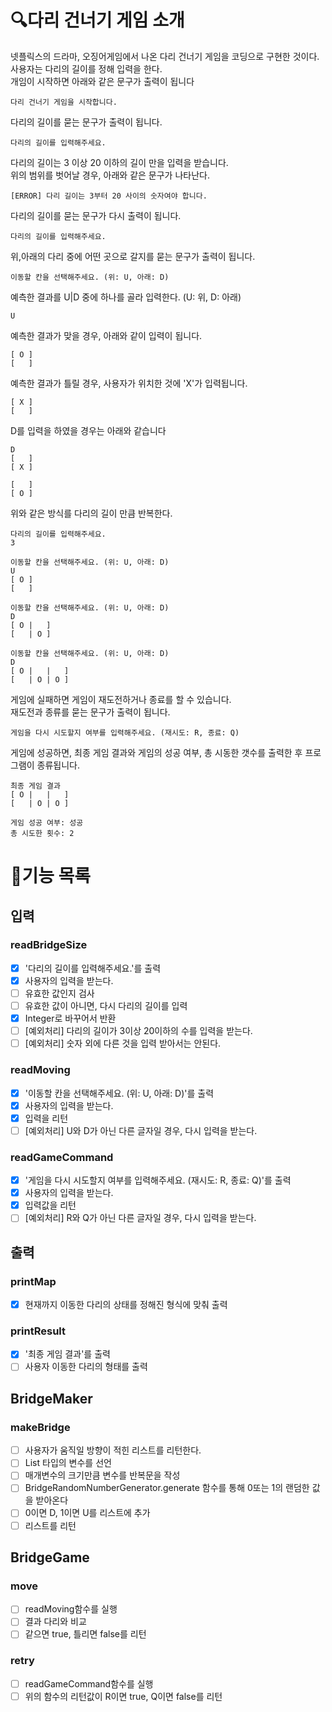 # 🔍다리 건너기 게임 소개
넷플릭스의 드라마, 오징어게임에서 나온 다리 건너기 게임을 코딩으로 구현한 것이다.<br>
사용자는 다리의 길이를 정해 입력을 한다.<br>
개임이 시작하면 아래와 같은 문구가 출력이 됩니다
```
다리 건너기 게임을 시작합니다.
```
다리의 길이를 묻는 문구가 출력이 됩니다.
```
다리의 길이를 입력해주세요.
```
다리의 길이는 3 이상 20 이하의 길이 만을 입력을 받습니다.<br>
위의 범위를 벗어날 경우, 아래와 같은 문구가 나타난다. <br>
```
[ERROR] 다리 길이는 3부터 20 사이의 숫자여야 합니다.
```
다리의 길이를 묻는 문구가 다시 출력이 됩니다.<br>
```
다리의 길이를 입력해주세요.
```

위,아래의 다리 중에 어떤 곳으로 갈지를 묻는 문구가 출력이 됩니다.<br>
```
이동할 칸을 선택해주세요. (위: U, 아래: D)
```
예측한 결과를 U|D 중에 하나를 골라 입력한다. (U: 위, D: 아래)<br>
```
U
```
예측한 결과가 맞을 경우, 아래와 같이 입력이 됩니다.<br>
```
[ O ]
[   ]
```
예측한 결과가 틀릴 경우, 사용자가 위치한 것에 'X'가 입력됩니다.<br>
```
[ X ]
[   ]
```
D를 입력을 하였을 경우는 아래와 같습니다<br>
```
D
[   ]
[ X ]

[   ]
[ O ]
```
위와 같은 방식를 다리의 길이 만큼 반복한다.
```
다리의 길이를 입력해주세요.
3

이동할 칸을 선택해주세요. (위: U, 아래: D)
U
[ O ]
[   ]

이동할 칸을 선택해주세요. (위: U, 아래: D)
D
[ O |   ]
[   | O ]

이동할 칸을 선택해주세요. (위: U, 아래: D)
D
[ O |   |   ]
[   | O | O ]
```
게임에 실패하면 게임이 재도전하거나 종료를 할 수 있습니다.<br>
재도전과 종류를 묻는 문구가 출력이 됩니다.<br>
```
게임을 다시 시도할지 여부를 입력해주세요. (재시도: R, 종료: Q)
```
게임에 성공하면, 최종 게임 결과와 게임의 성공 여부, 총 시동한 갯수를 출력한 후 프로그램이 종류됩니다.
```
최종 게임 결과
[ O |   |   ]
[   | O | O ]

게임 성공 여부: 성공
총 시도한 횟수: 2
```

# 🚀기능 목록
## 입력
### readBridgeSize
- [x] '다리의 길이를 입력해주세요.'를 출력
- [x] 사용자의 입력을 받는다. 
- [ ] 유효한 값인지 검사
- [ ] 유효한 값이 아니면, 다시 다리의 길이를 입력
- [x] Integer로 바꾸어서 반환
- [ ] [예외처리] 다리의 길이가 3이상 20이하의 수를 입력을 받는다.
- [ ] [예외처리] 숫자 외에 다른 것을 입력 받아서는 안된다.

### readMoving
- [x] '이동할 칸을 선택해주세요. (위: U, 아래: D)'를 출력
- [x] 사용자의 입력을 받는다.
- [x] 입력을 리턴
- [ ] [예외처리] U와 D가 아닌 다른 글자일 경우, 다시 입력을 받는다.

### readGameCommand
- [x] '게임을 다시 시도할지 여부를 입력해주세요. (재시도: R, 종료: Q)'를 출력
- [x] 사용자의 입력을 받는다.
- [x] 입력값을 리턴
- [ ] [예외처리] R와 Q가 아닌 다른 글자일 경우, 다시 입력을 받는다.

## 출력
### printMap
- [x] 현재까지 이동한 다리의 상태를 정해진 형식에 맞춰 출력

### printResult
- [x] '최종 게임 결과'를 출력
- [ ] 사용자 이동한 다리의 형태를 출력

## BridgeMaker
### makeBridge
- [ ] 사용자가 움직일 방향이 적힌 리스트를 리턴한다.
- [ ] List<String> 타입의 변수를 선언
- [ ] 매개변수의 크기만큼 변수를 반복문을 작성
- [ ] BridgeRandomNumberGenerator.generate 함수를 통해 0또는 1의 랜덤한 값을 받아온다
- [ ] 0이면 D, 1이면 U를 리스트에 추가
- [ ] 리스트를 리턴

## BridgeGame
### move
- [ ] readMoving함수를 실행
- [ ] 결과 다리와 비교
- [ ] 같으면 true, 틀리면 false를 리턴

### retry
- [ ] readGameCommand함수를 실행
- [ ] 위의 함수의 리턴값이 R이면 true, Q이면 false를 리턴